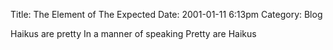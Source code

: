 Title: The Element of The Expected
Date: 2001-01-11 6:13pm
Category: Blog

Haikus are pretty
In a manner of speaking
Pretty are Haikus
